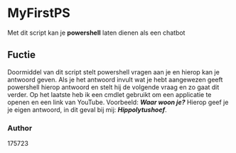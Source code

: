 # MyFirstPS
Met dit script kan je **powershell** laten dienen als een chatbot
## Fuctie
Doormiddel van dit script stelt powershell vragen aan je en hierop kan je antwoord geven. Als je het antwoord invult wat je hebt aangewezen geeft powershell hierop antwoord en stelt hij de volgende vraag en zo gaat dit verder. Op het laatste heb ik een cmdlet gebruikt om een applicatie te openen en een link van YouTube.
Voorbeeld: ***Waar woon je?*** Hierop geef je je eigen antwoord, in dit geval bij mij: ***Hippolytushoef***.
### Author
175723

